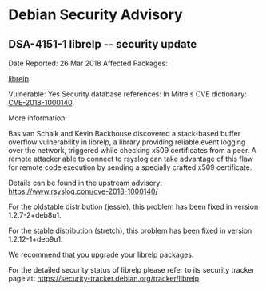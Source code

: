 
Debian Security Advisory
========================


DSA-4151-1 librelp -- security update
-------------------------------------



Date Reported:
26 Mar 2018
Affected Packages:

[librelp](https://packages.debian.org/src:librelp)

Vulnerable:
Yes
Security database references:
In Mitre's CVE dictionary: [CVE-2018-1000140](https://security-tracker.debian.org/tracker/CVE-2018-1000140).  

More information:

Bas van Schaik and Kevin Backhouse discovered a stack-based buffer
overflow vulnerability in librelp, a library providing reliable event
logging over the network, triggered while checking x509 certificates
from a peer. A remote attacker able to connect to rsyslog can take
advantage of this flaw for remote code execution by sending a specially
crafted x509 certificate.


Details can be found in the upstream advisory:
<https://www.rsyslog.com/cve-2018-1000140/>


For the oldstable distribution (jessie), this problem has been fixed
in version 1.2.7-2+deb8u1.


For the stable distribution (stretch), this problem has been fixed in
version 1.2.12-1+deb9u1.


We recommend that you upgrade your librelp packages.


For the detailed security status of librelp please refer to its security
tracker page at:
<https://security-tracker.debian.org/tracker/librelp>





